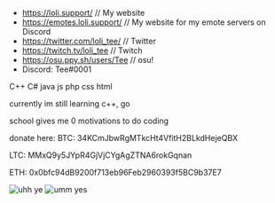 - https://loli.support/ // My website
- https://emotes.loli.support/ // My website for my emote servers on Discord
- https://twitter.com/loli_tee/ // Twitter
- https://twitch.tv/loli_tee // Twitch
- https://osu.ppy.sh/users/Tee // osu!
- Discord: Tee#0001

C++ C# java js php css html

currently im still learning c++, go

school gives me 0 motivations to do coding

donate here:
BTC: 34KCmJbwRgMTkcHt4VfitH2BLkdHejeQBX

LTC: MMxQ9y5JYpR4GjVjCYgAgZTNA6rokGqnan

ETH: 0x0bfc94dB9200f713eb96Feb2960393f5BC9b37E7

![uhh ye](https://github-readme-stats.vercel.app/api/top-langs/?username=lolitee&layout=compact&theme=material-palenight)
![umm yes](https://github-readme-stats.vercel.app/api?username=lolitee&show_icons=true&theme=material-palenight)

<!--
**lolitee/lolitee** is a ✨ _special_ ✨ repository because its `README.md` (this file) appears on your GitHub profile.

Here are some ideas to get you started:

- 🔭 I’m currently working on ...
- 🌱 I’m currently learning ...
- 👯 I’m looking to collaborate on ...
- 🤔 I’m looking for help with ...
- 💬 Ask me about ...
- 📫 How to reach me: ...
- 😄 Pronouns: ...
- ⚡ Fun fact: ...
-->
